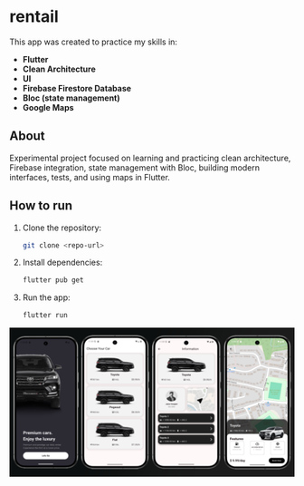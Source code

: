 # rentail

This app was created to practice my skills in:

- **Flutter**
- **Clean Architecture**
- **UI**
- **Firebase Firestore Database**
- **Bloc (state management)**
- **Google Maps**

## About

Experimental project focused on learning and practicing clean architecture, Firebase integration, state management with Bloc, building modern interfaces, tests, and using maps in Flutter.

## How to run

1. Clone the repository:
   ```bash
   git clone <repo-url>
   ```
2. Install dependencies:
   ```bash
   flutter pub get
   ```
3. Run the app:
   ```bash
   flutter run
   ```

![App demo](assets/gitimage.png)


